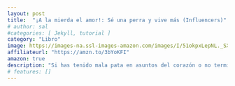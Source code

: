 ```yaml
---
layout: post
title:  "¡A la mierda el amor!: Sé una perra y vive más (Influencers)"
# author: sal
#categories: [ Jekyll, tutorial ]
category: "Libro"
image: https://images-na.ssl-images-amazon.com/images/I/51okpxLepNL._SX362_BO1,204,203,200_.jpg
affiliateurl: "https://amzn.to/3bYoKFI"
amazon: true
description: "Si has tenido mala pata en asuntos del corazón o no terminas de encontrarle el punto a esa relación sosaina que tienes con tu pareja... nena, este es tu libro"
# features: []
---
```

